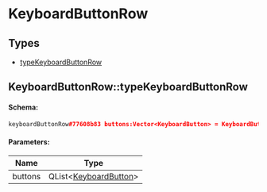 # KeyboardButtonRow

## Types

* [typeKeyboardButtonRow](#keyboardbuttonrowtypekeyboardbuttonrow)

## KeyboardButtonRow::typeKeyboardButtonRow

#### Schema:

```c++
keyboardButtonRow#77608b83 buttons:Vector<KeyboardButton> = KeyboardButtonRow;
```

#### Parameters:

|Name|Type|
|----|----|
|buttons|QList&lt;[KeyboardButton](keyboardbutton.md)&gt;|

